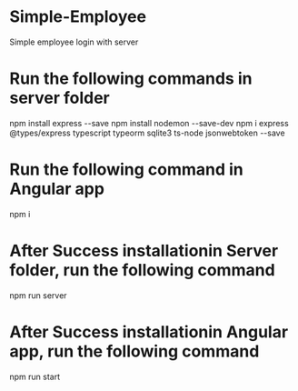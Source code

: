 # Simple-Employee
Simple employee login with server

# Run the following commands in server folder
npm install express --save
npm install nodemon --save-dev
npm i express @types/express typescript typeorm sqlite3 ts-node jsonwebtoken --save

# Run the following command in Angular app
npm i

# After Success installationin Server folder, run the following command
npm run server

# After Success installationin Angular app, run the following command
npm run start
